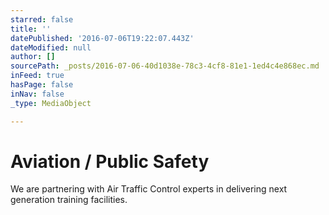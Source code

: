 ```yaml
---
starred: false
title: ''
datePublished: '2016-07-06T19:22:07.443Z'
dateModified: null
author: []
sourcePath: _posts/2016-07-06-40d1038e-78c3-4cf8-81e1-1ed4c4e868ec.md
inFeed: true
hasPage: false
inNav: false
_type: MediaObject

---
```

# Aviation / Public Safety

We are partnering with Air Traffic Control experts in delivering next generation training facilities.